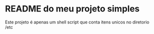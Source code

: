 # README do meu projeto simples

Este projeto é apenas um shell script que conta itens unicos no diretorio /etc